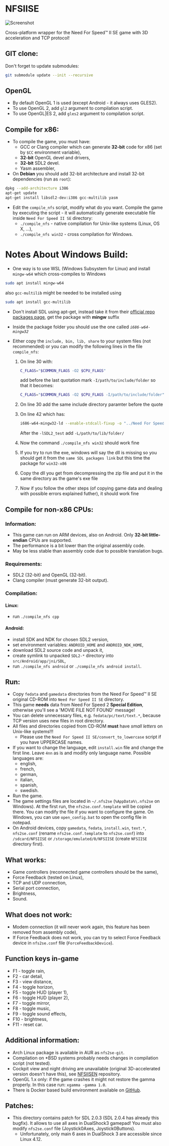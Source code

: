 NFSIISE
=======

![Screenshot](https://raw.githubusercontent.com/zaps166/GitHubCommonContents/master/Screenshots/NFSIISE.png)

Cross-platform wrapper for the Need For Speed™ II SE game with 3D acceleration and TCP protocol!

## GIT clone:

Don't forget to update submodules:
```sh
git submodule update --init --recursive
```

## OpenGL

* By default OpenGL 1 is used (except Android - it always uses GLES2).
* To use OpenGL 2, add `gl2` argument to compilation script.
* To use OpenGL|ES 2, add `gles2` argument to compilation script.

## Compile for x86:

* To compile the game, you must have:
  * GCC or Clang compiler which can generate **32-bit** code for x86 (set by `$CC` environment variable),
  * **32-bit** OpenGL devel and drivers,
  * **32-bit** SDL2 devel.
  * Yasm assembler,
* On **Debian** you should add 32-bit architecture and install 32-bit dependencies (run as `root`):
```sh
dpkg --add-architecture i386
apt-get update
apt-get install libsdl2-dev:i386 gcc-multilib yasm
```
* Edit the `compile_nfs` script, modify what do you want. Compile the game by executing the script - it will automatically generate executable file inside `Need For Speed II SE` directory:
  * `./compile_nfs` - native compilation for Unix-like systems (Linux, OS X, ...),
  * `./compile_nfs win32` - cross compilation for Windows.


# Notes About Windows Build:
* One way is to use WSL (Windows Subsystem for Linux) and install `mingw-w64` which cross-compiles to Windows
```sh
sudo apt install mingw-w64
```
also `gcc-multilib` might be needed to be installed using
```sh
sudo apt install gcc-multilib
```

* Don't install SDL using apt-get, instead take it from their [official repo packages page](https://github.com/libsdl-org/SDL/releases/), get the package with **mingw** suffix

* Inside the package folder you should use the one called *`i686-w64-mingw32`*
* Either copy the `include, bin, lib, share` to your system files (not recommended) or you can modify the following lines in the file `compile_nfs`:

  1. On line 30 with:
      ```sh
      C_FLAGS="$COMMON_FLAGS -O2 $CPU_FLAGS"
      ```
      add before the last quotation mark `-I/path/to/include/folder` so that it becomes:
      ```sh
      C_FLAGS="$COMMON_FLAGS -O2 $CPU_FLAGS -I/path/to/include/folder"
      ```
      
  2. On line 30 add the same include directory paramter before the quote

  3. On line 42 which has:
      ```sh
      i686-w64-mingw32-ld --enable-stdcall-fixup -o "../Need For Speed II SE/nfs2se.exe" *.o --stack=0x7D00,0x7D00 --heap=0x2000,0x1000 -lws2_32 -lwinmm -lmingwex -lmsvcrt -lkernel32 -lopengl32 -lSDL2 -lSDL2main -lSDL2_test -subsystem=$WIN_SUBSYSTEM $STRIP -e _start &&
      ```
      After the `-lSDL2_test` add `-L/path/to/lib/folder/`
  4. Now the command `./compile_nfs win32` should work fine
  5. If you try to run the exe, windows will say the dll is missing so you should get it from the `same SDL packages link` but this time the package for `win32-x86`
  6. Copy the dll you get from decompressing the zip file and put it in the same directory as the game's exe file
  7. Now if you follow the other steps (of copying game data and dealing with possible errors explained futher), it should work fine
  
## Compile for non-x86 CPUs:

### Information:
* This game can run on ARM devices, also on Android. Only **32-bit little-endian** CPUs are supported.
* The performance is a bit lower than the original assembly code.
* May be less stable than assembly code due to possible translation bugs.

### Requirements:
* SDL2 (32-bit) and OpenGL (32-bit).
* Clang compiler (must generate 32-bit output).

### Compilation:

#### Linux:
* run `./compile_nfs cpp`

#### Android:
* install SDK and NDK for chosen SDL2 version,
* set environment variables: `ANDROID_HOME` and `ANDROID_NDK_HOME`,
* download SDL2 source code and unpack it,
* create symlink to unpacked `SDL2-*` directory into `src/Android/app/jni/SDL`,
* run `./compile_nfs android` or `./compile_nfs android install`.

## Run:

* Copy `fedata` and `gamedata` directories from the Need For Speed™ II SE original CD-ROM into `Need For Speed II SE` directory.
* This game **needs** data from Need For Speed 2 **Special Edition**, otherwise you'll see a 'MOVIE FILE NOT FOUND' message!
* You can delete unnecessary files, e.g. `fedata/pc/text/text.*`, because TCP version uses new files in root directory.
* All files and directories copied from CD-ROM **must** have *small letters* on Unix-like systems!!!
  * Please use the `Need For Speed II SE/convert_to_lowercase` script if you have UPPERCASE names.
* If you want to change the language, edit `install.win` file and change the first line. Leave `4nn` as is and modify only language name. Possible languages are:
  * english,
  * french,
  * german,
  * italian,
  * spanish,
  * swedish.
* Run the game.
* The game settings files are located in `~/.nfs2se` (`%AppData%\.nfs2se` on Windows). At the first run, the `nfs2se.conf.template` will be copied there. You can modify the file if you want to configure the game. On Windows, you can use `open_config.bat` to open the config file in notepad.
* On Android devices, copy `gamedata`, `fedata`, `install.win`, `text.*`, `nfs2se.conf` (rename `nfs2se.conf.template` to `nfs2se.conf`) into `/sdcard/NFSIISE` or `/storage/emulated/0/NFSIISE` (create `NFSIISE` directory first).

## What works:

* Game controllers (reconnected game controllers should be the same),
* Force Feedback (tested on Linux),
* TCP and UDP connection,
* Serial port connection,
* Brightness,
* Sound.

## What does not work:

* Modem connection (it will never work again, this feature has been removed from assembly code),
* If Force Feedback does not work, you can try to select Force Feedback device in `nfs2se.conf` file (`ForceFeedbackDevice`).

## Function keys in-game

* F1  - toggle rain,
* F2  - car detail,
* F3  - view distance,
* F4  - toggle horizon,
* F5  - toggle HUD (player 1),
* F6  - toggle HUD (player 2),
* F7  - toggle mirror,
* F8  - toggle music,
* F9  - toggle sound effects,
* F10 - brightness,
* F11 - reset car.

## Additional information:

* Arch Linux package is available in AUR as `nfs2se-git`.
* Compilation on *BSD systems probably needs changes in compilation script (not tested).
* Cockpit view and night driving are unavailable (original 3D-accelerated version doesn't have this), see [NFSIISEN](https://github.com/zaps166/NFSIISEN) repository.
* OpenGL 1.x only: if the game crashes it might not restore the gamma properly. In this case run: `xgamma -gamma 1.0`.
* There is Docker based build environment available on [GitHub](https://github.com/thomas-mc-work/nfsiise-build-env).

## Patches:

* This directory contains patch for SDL 2.0.3 (SDL 2.0.4 has already this bugfix). It allows to use all axes in DualShock3 gamepad! You must also modify `nfs2se.conf` file (Joystick0Axes, Joystick0Buttons).
  * Unfortunately, only main 6 axes in DualShock 3 are accessible since Linux 4.12.
